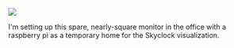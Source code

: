![](https://db-feed.s3.amazonaws.com/legacy/pi-1520370439703.jpg)

I'm setting up this spare, nearly-square monitor in the office with a raspberry pi as a temporary home for the Skyclock visualization.
